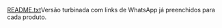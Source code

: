 [README.txt](https://github.com/user-attachments/files/22002545/README.txt)Versão turbinada com links de WhatsApp já preenchidos para cada produto.
